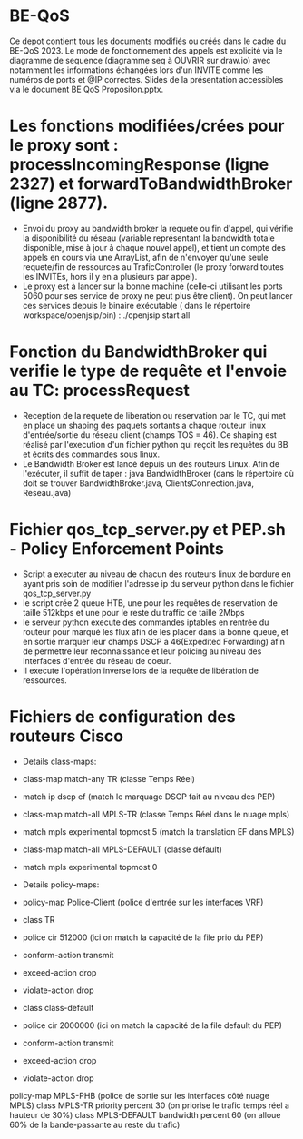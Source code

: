 # BE-QoS

Ce depot contient tous les documents modifiés ou créés dans le cadre du BE-QoS 2023. Le mode de fonctionnement des appels est explicité via le diagramme de sequence (diagramme seq à OUVRIR sur draw.io) avec notamment les informations échangées lors d'un INVITE comme les numéros de ports et @IP correctes. Slides de la présentation accessibles via le document BE QoS Propositon.pptx.

# Les fonctions modifiées/crées pour le proxy sont : processIncomingResponse (ligne 2327) et forwardToBandwidthBroker (ligne 2877). 
- Envoi du proxy au bandwidth broker la requete ou fin d'appel, qui vérifie la disponibilité du réseau (variable représentant la bandwidth totale disponible, mise à jour à chaque nouvel appel), et tient un compte des appels en cours via une ArrayList, afin de n'envoyer qu'une seule requete/fin de ressources au TraficController (le proxy forward toutes les INVITEs, hors il y en a plusieurs par appel). 
- Le proxy est à lancer sur la bonne machine (celle-ci utilisant les ports 5060 pour ses service de proxy ne peut plus être client). On peut lancer ces services depuis le binaire exécutable ( dans le répertoire workspace/openjsip/bin) : ./openjsip start all


# Fonction du BandwidthBroker qui verifie le type de requête et l'envoie au TC: processRequest
- Reception de la requete de liberation ou reservation par le TC, qui met en place un shaping des paquets sortants a chaque routeur linux d'entrée/sortie du réseau client (champs TOS = 46). Ce shaping est réalisé par l'execution d'un fichier python qui reçoit les requêtes du BB et écrits des commandes sous linux. 
- Le Bandwidth Broker est lancé depuis un des routeurs Linux. Afin de l'exécuter, il suffit de taper : java BandwidthBroker   (dans le répertoire où doit se trouver BandwidthBroker.java, ClientsConnection.java, Reseau.java)

# Fichier qos_tcp_server.py et PEP.sh - Policy Enforcement Points
- Script a executer au niveau de chacun des routeurs linux de bordure en ayant pris soin de modifier l'adresse ip du serveur python dans le fichier qos_tcp_server.py
- le script crée 2 queue HTB, une pour les requêtes de reservation de taille 512kbps et une pour le reste du traffic de taille 2Mbps
- le serveur python execute des commandes iptables en rentrée du routeur pour marqué les flux afin de les placer dans la bonne queue, et en sortie marquer leur champs DSCP a 46(Expedited Forwarding) afin de permettre leur reconnaissance et leur policing au niveau des interfaces d'entrée du réseau de coeur.
- Il execute l'opération inverse lors de la requête de libération de ressources.

# Fichiers de configuration des routeurs Cisco
- Details class-maps:

- class-map match-any TR (classe Temps Réel)
- match ip dscp ef (match le marquage DSCP fait au niveau des PEP)
- class-map match-all MPLS-TR (classe Temps Réel dans le nuage mpls)
- match mpls experimental topmost 5 (match la translation EF dans MPLS)
- class-map match-all MPLS-DEFAULT (classe défault)
- match mpls experimental topmost 0

- Details policy-maps:

- policy-map Police-Client (police d'entrée sur les interfaces VRF)
- class TR 
- police cir 512000 (ici on match la capacité de la file prio du PEP)
- conform-action transmit
- exceed-action drop
- violate-action drop
- class class-default
- police cir 2000000 (ici on match la capacité de la file default du PEP)
- conform-action transmit
- exceed-action drop
- violate-action drop

policy-map MPLS-PHB (police de sortie sur les interfaces côté nuage MPLS)
class MPLS-TR 
priority percent 30 (on priorise le trafic temps réel a hauteur de 30%)
class MPLS-DEFAULT
bandwidth percent 60 (on alloue 60% de la bande-passante au reste du trafic)

